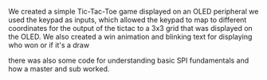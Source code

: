 We created a simple Tic-Tac-Toe game displayed on an OLED peripheral we used the keypad as inputs, which allowed the keypad to map to different coordinates for the output of the tictac to a 3x3 grid that was displayed on the OLED.
We also created a win animation and blinking text for displaying who won or if it's a draw 

there was also some code for understanding basic SPI fundamentals and how a master and sub worked.
